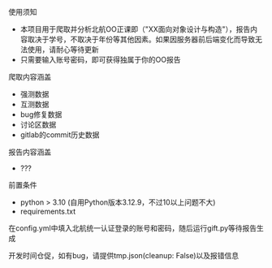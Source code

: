 使用须知

- 本项目用于爬取并分析北航OO正课即（"XX面向对象设计与构造"），报告内容取决于学号，不取决于年份等其他因素。如果因服务器前后端变化而导致无法使用，请耐心等待更新
- 只需要输入账号密码，即可获得独属于你的OO报告

爬取内容涵盖
- 强测数据
- 互测数据
- bug修复数据
- 讨论区数据
- gitlab的commit历史数据

报告内容涵盖
- ???

前置条件
- python > 3.10 (自用Python版本3.12.9，不过10以上问题不大)
- requirements.txt

在config.yml中填入北航统一认证登录的账号和密码，随后运行gift.py等待报告生成

开发时间仓促，如有bug，请提供tmp.json(cleanup: False)以及报错信息
